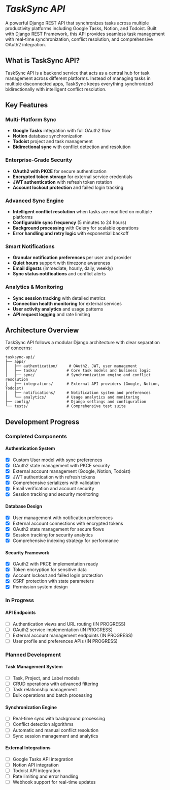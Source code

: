 # ***TaskSync API***

A powerful Django REST API that synchronizes tasks across multiple productivity platforms including Google Tasks, Notion, and Todoist. Built with Django REST Framework, this API provides seamless task management with real-time synchronization, conflict resolution, and comprehensive OAuth2 integration.

## What is TaskSync API?

TaskSync API is a backend service that acts as a central hub for task management across different platforms. Instead of managing tasks in multiple disconnected apps, TaskSync keeps everything synchronized bidirectionally with intelligent conflict resolution.


## **Key Features**

### **Multi-Platform Sync**
- **Google Tasks** integration with full OAuth2 flow
- **Notion** database synchronization
- **Todoist** project and task management
- **Bidirectional sync** with conflict detection and resolution

### **Enterprise-Grade Security**
- **OAuth2 with PKCE** for secure authentication
- **Encrypted token storage** for external service credentials
- **JWT authentication** with refresh token rotation
- **Account lockout protection** and failed login tracking

### **Advanced Sync Engine**
- **Intelligent conflict resolution** when tasks are modified on multiple platforms
- **Configurable sync frequency** (5 minutes to 24 hours)
- **Background processing** with Celery for scalable operations
- **Error handling and retry logic** with exponential backoff

### **Smart Notifications**
- **Granular notification preferences** per user and provider
- **Quiet hours** support with timezone awareness
- **Email digests** (immediate, hourly, daily, weekly)
- **Sync status notifications** and conflict alerts

### **Analytics & Monitoring**
- **Sync session tracking** with detailed metrics
- **Connection health monitoring** for external services
- **User activity analytics** and usage patterns
- **API request logging** and rate limiting

## **Architecture Overview**

TaskSync API follows a modular Django architecture with clear separation of concerns:

```
tasksync-api/
├── apps/
│   ├── authentication/     # OAuth2, JWT, user management
│   ├── tasks/             # Core task models and business logic
│   ├── sync/              # Synchronization engine and conflict resolution
│   ├── integrations/      # External API providers (Google, Notion, Todoist)
│   ├── notifications/     # Notification system and preferences
│   └── analytics/         # Usage analytics and monitoring
├── config/                # Django settings and configuration
└── tests/                 # Comprehensive test suite
```

## **Development Progress**

### **Completed Components**

#### **Authentication System**
- [x] Custom User model with sync preferences
- [x] OAuth2 state management with PKCE security
- [x] External account management (Google, Notion, Todoist)
- [x] JWT authentication with refresh tokens
- [x] Comprehensive serializers with validation
- [x] Email verification and account security
- [x] Session tracking and security monitoring

#### **Database Design**
- [x] User management with notification preferences
- [x] External account connections with encrypted tokens
- [x] OAuth2 state management for secure flows
- [x] Session tracking for security analytics
- [x] Comprehensive indexing strategy for performance

#### **Security Framework**
- [x] OAuth2 with PKCE implementation ready
- [x] Token encryption for sensitive data
- [x] Account lockout and failed login protection
- [x] CSRF protection with state parameters
- [x] Permission system design

### **In Progress**

#### **API Endpoints**
- [ ] Authentication views and URL routing (IN PROGRESS)
- [ ] OAuth2 service implementation (IN PROGRESS)
- [ ] External account management endpoints (IN PROGRESS)
- [ ] User profile and preferences APIs (IN PROGRESS)

### **Planned Development**

#### **Task Management System**
- [ ] Task, Project, and Label models
- [ ] CRUD operations with advanced filtering
- [ ]  Task relationship management
- [ ]  Bulk operations and batch processing

#### **Synchronization Engine**
- [ ]  Real-time sync with background processing
- [ ]  Conflict detection algorithms
- [ ]  Automatic and manual conflict resolution
- [ ]  Sync session management and analytics

#### **External Integrations**
- [ ]  Google Tasks API integration
- [ ]  Notion API integration  
- [ ]  Todoist API integration
- [ ]  Rate limiting and error handling
- [ ]  Webhook support for real-time updates